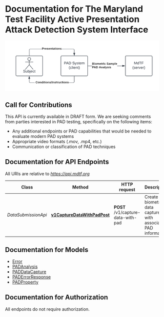 # Documentation for The Maryland Test Facility Active Presentation Attack Detection System Interface

<a name="documentation-for-api-endpoints"></a>

![Active PAD](PAD%20API%20Diagrams%20-%20Active.png)

## Call for Contributions

This API is currently available in DRAFT form.  We are seeking comments from parties interested in PAD testing, specifically on the following items:

* Any additional endpoints or PAD capabilities that would be needed to evaluate modern PAD systems
* Appropriate video formats (.mov, .mp4, etc.)
* Communication or classification of PAD techniques

## Documentation for API Endpoints

All URIs are relative to *https://api.mdtf.org*

| Class | Method | HTTP request | Description |
|------------ | ------------- | ------------- | -------------|
| *DataSubmissionApi* | [**v1CaptureDataWithPadPost**](Apis/DataSubmissionApi.md#v1capturedatawithpadpost) | **POST** /v1/capture-data-with-pad | Create a biometric data capture with associated PAD information. |


<a name="documentation-for-models"></a>
## Documentation for Models

 - [Error](./Models/Error.md)
 - [PADAnalysis](./Models/PADAnalysis.md)
 - [PADDataCapture](./Models/PADDataCapture.md)
 - [PADErrorResponse](./Models/PADErrorResponse.md)
 - [PADProperty](./Models/PADProperty.md)


<a name="documentation-for-authorization"></a>
## Documentation for Authorization

All endpoints do not require authorization.
